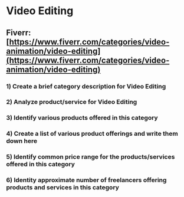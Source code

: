 # Video Editing
## Fiverr: [https://www.fiverr.com/categories/video-animation/video-editing](https://www.fiverr.com/categories/video-animation/video-editing)
### 1) Create a brief category description for Video Editing
### 2) Analyze product/service for Video Editing
### 3) Identify various products offered in this category
### 4) Create a list of various product offerings and write them down here
### 5) Identify common price range for the products/services offered in this category
### 6) Identity approximate number of freelancers offering products and services in this category
